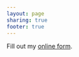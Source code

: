 ```yaml
---
layout: page
sharing: true
footer: true
---
```


<div id="wufoo-z7x4a9">
Fill out my <a href="http://barmstrong.wufoo.com/forms/z7x4a9">online form</a>.
</div>
<script type="text/javascript">var z7x4a9;(function(d, t) {
var s = d.createElement(t), options = {
'userName':'barmstrong', 
'formHash':'z7x4a9', 
'autoResize':true,
'height':'437',
'async':true,
'header':'show'};
s.src = ('https:' == d.location.protocol ? 'https://' : 'http://') + 'wufoo.com/scripts/embed/form.js';
s.onload = s.onreadystatechange = function() {
var rs = this.readyState; if (rs) if (rs != 'complete') if (rs != 'loaded') return;
try { z7x4a9 = new WufooForm();z7x4a9.initialize(options);z7x4a9.display(); } catch (e) {}}
var scr = d.getElementsByTagName(t)[0], par = scr.parentNode; par.insertBefore(s, scr);
})(document, 'script');</script>